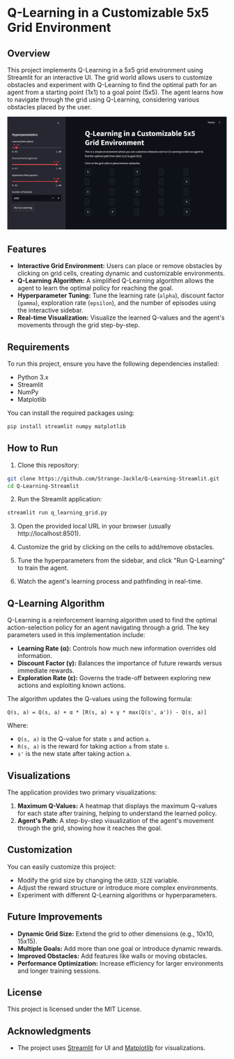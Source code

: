 
# Q-Learning in a Customizable 5x5 Grid Environment

## Overview

This project implements Q-Learning in a 5x5 grid environment using Streamlit for an interactive UI. The grid world allows users to customize obstacles and experiment with Q-Learning to find the optimal path for an agent from a starting point (1x1) to a goal point (5x5). The agent learns how to navigate through the grid using Q-Learning, considering various obstacles placed by the user.

![Q-Learning Example](./image.png) <!-- Replace with an actual image of the interface -->

## Features

- **Interactive Grid Environment:** Users can place or remove obstacles by clicking on grid cells, creating dynamic and customizable environments.
- **Q-Learning Algorithm:** A simplified Q-Learning algorithm allows the agent to learn the optimal policy for reaching the goal.
- **Hyperparameter Tuning:** Tune the learning rate (`alpha`), discount factor (`gamma`), exploration rate (`epsilon`), and the number of episodes using the interactive sidebar.
- **Real-time Visualization:** Visualize the learned Q-values and the agent's movements through the grid step-by-step.

## Requirements

To run this project, ensure you have the following dependencies installed:

- Python 3.x
- Streamlit
- NumPy
- Matplotlib

You can install the required packages using:

```bash
pip install streamlit numpy matplotlib
```

## How to Run

1. Clone this repository:

```bash
git clone https://github.com/Strange-Jackle/Q-Learning-Streamlit.git
cd Q-Learning-Streamlit
```

2. Run the Streamlit application:

```bash
streamlit run q_learning_grid.py
```

3. Open the provided local URL in your browser (usually http://localhost:8501).

4. Customize the grid by clicking on the cells to add/remove obstacles.

5. Tune the hyperparameters from the sidebar, and click "Run Q-Learning" to train the agent.

6. Watch the agent's learning process and pathfinding in real-time.

## Q-Learning Algorithm

Q-Learning is a reinforcement learning algorithm used to find the optimal action-selection policy for an agent navigating through a grid. The key parameters used in this implementation include:

- **Learning Rate (α):** Controls how much new information overrides old information.
- **Discount Factor (γ):** Balances the importance of future rewards versus immediate rewards.
- **Exploration Rate (ε):** Governs the trade-off between exploring new actions and exploiting known actions.
  
The algorithm updates the Q-values using the following formula:

```
Q(s, a) = Q(s, a) + α * [R(s, a) + γ * max(Q(s', a')) - Q(s, a)]
```

Where:
- `Q(s, a)` is the Q-value for state `s` and action `a`.
- `R(s, a)` is the reward for taking action `a` from state `s`.
- `s'` is the new state after taking action `a`.

## Visualizations

The application provides two primary visualizations:
1. **Maximum Q-Values:** A heatmap that displays the maximum Q-values for each state after training, helping to understand the learned policy.
2. **Agent's Path:** A step-by-step visualization of the agent's movement through the grid, showing how it reaches the goal.

## Customization

You can easily customize this project:
- Modify the grid size by changing the `GRID_SIZE` variable.
- Adjust the reward structure or introduce more complex environments.
- Experiment with different Q-Learning algorithms or hyperparameters.

## Future Improvements

- **Dynamic Grid Size:** Extend the grid to other dimensions (e.g., 10x10, 15x15).
- **Multiple Goals:** Add more than one goal or introduce dynamic rewards.
- **Improved Obstacles:** Add features like walls or moving obstacles.
- **Performance Optimization:** Increase efficiency for larger environments and longer training sessions.

## License

This project is licensed under the MIT License.

## Acknowledgments

- The project uses [Streamlit](https://streamlit.io/) for UI and [Matplotlib](https://matplotlib.org/) for visualizations.
